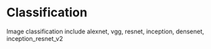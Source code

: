 # Classification
Image classification include alexnet, vgg, resnet, inception, densenet, inception_resnet_v2
